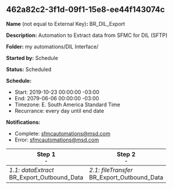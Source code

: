 ## 462a82c2-3f1d-09f1-15e8-ee44f143074c

**Name** (not equal to External Key)**:** BR_DIL_Export

**Description:** Automation to Extract data from SFMC for DIL (SFTP)

**Folder:** my automations/DIL Interface/

**Started by:** Schedule

**Status:** Scheduled

**Schedule:**

* Start: 2019-10-23 00:00:00 -03:00
* End: 2079-06-06 00:00:00 -03:00
* Timezone: E. South America Standard Time
* Recurrance: every day until end date

**Notifications:**

* Complete: sfmcautomations@msd.com
* Error: sfmcautomations@msd.com

| Step 1<br>_<small>-</small>_ | Step 2<br>_<small>-</small>_ |
| --- | --- |
| _1.1: dataExtract_<br>BR_Export_Outbound_Data | _2.1: fileTransfer_<br>BR_Export_Outbound_Data |
